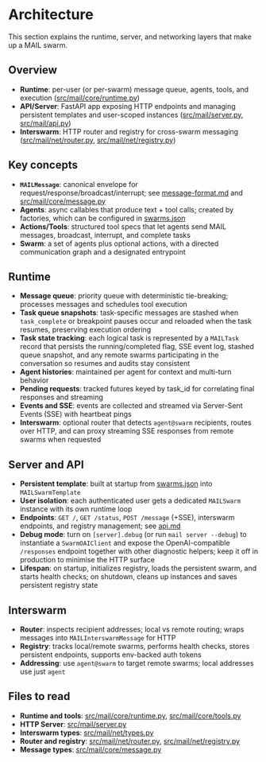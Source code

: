 # Architecture

This section explains the runtime, server, and networking layers that make up a MAIL swarm.

## Overview
- **Runtime**: per-user (or per-swarm) message queue, agents, tools, and execution ([src/mail/core/runtime.py](/src/mail/core/runtime.py))
- **API/Server**: FastAPI app exposing HTTP endpoints and managing persistent templates and user-scoped instances ([src/mail/server.py](/src/mail/server.py), [src/mail/api.py](/src/mail/api.py))
- **Interswarm**: HTTP router and registry for cross-swarm messaging ([src/mail/net/router.py](/src/mail/net/router.py), [src/mail/net/registry.py](/src/mail/net/registry.py))

## Key concepts
- **`MAILMessage`**: canonical envelope for request/response/broadcast/interrupt; see [message-format.md](/docs/message-format.md) and [src/mail/core/message.py](/src/mail/core/message.py)
- **Agents**: async callables that produce text + tool calls; created by factories, which can be configured in [swarms.json](/swarms.json)
- **Actions/Tools**: structured tool specs that let agents send MAIL messages, broadcast, interrupt, and complete tasks
- **Swarm**: a set of agents plus optional actions, with a directed communication graph and a designated entrypoint

## Runtime
- **Message queue**: priority queue with deterministic tie-breaking; processes messages and schedules tool execution
- **Task queue snapshots**: task-specific messages are stashed when `task_complete` or breakpoint pauses occur and reloaded when the task resumes, preserving execution ordering
- **Task state tracking**: each logical task is represented by a `MAILTask` record that persists the running/completed flag, SSE event log, stashed queue snapshot, and any remote swarms participating in the conversation so resumes and audits stay consistent
- **Agent histories**: maintained per agent for context and multi-turn behavior
- **Pending requests**: tracked futures keyed by task_id for correlating final responses and streaming
- **Events and SSE**: events are collected and streamed via Server-Sent Events (SSE) with heartbeat pings
- **Interswarm**: optional router that detects `agent@swarm` recipients, routes over HTTP, and can proxy streaming SSE responses from remote swarms when requested

## Server and API
- **Persistent template**: built at startup from [swarms.json](/swarms.json) into `MAILSwarmTemplate`
- **User isolation**: each authenticated user gets a dedicated `MAILSwarm` instance with its own runtime loop
- **Endpoints**: `GET /`, `GET /status`, `POST /message` (+SSE), interswarm endpoints, and registry management; see [api.md](/docs/api.md)
- **Debug mode**: turn on `[server].debug` (or run `mail server --debug`) to instantiate a `SwarmOAIClient` and expose the OpenAI-compatible `/responses` endpoint together with other diagnostic helpers; keep it off in production to minimise the HTTP surface
- **Lifespan**: on startup, initializes registry, loads the persistent swarm, and starts health checks; on shutdown, cleans up instances and saves persistent registry state

## Interswarm
- **Router**: inspects recipient addresses; local vs remote routing; wraps messages into `MAILInterswarmMessage` for HTTP
- **Registry**: tracks local/remote swarms, performs health checks, stores persistent endpoints, supports env-backed auth tokens
- **Addressing**: use `agent@swarm` to target remote swarms; local addresses use just `agent`

## Files to read
- **Runtime and tools**: [src/mail/core/runtime.py](/src/mail/core/runtime.py), [src/mail/core/tools.py](/src/mail/core/tools.py)
- **HTTP Server**: [src/mail/server.py](/src/mail/server.py)
- **Interswarm types**: [src/mail/net/types.py](/src/mail/net/types.py)
- **Router and registry**: [src/mail/net/router.py](/src/mail/net/router.py), [src/mail/net/registry.py](/src/mail/net/registry.py)
- **Message types**: [src/mail/core/message.py](/src/mail/core/message.py)
